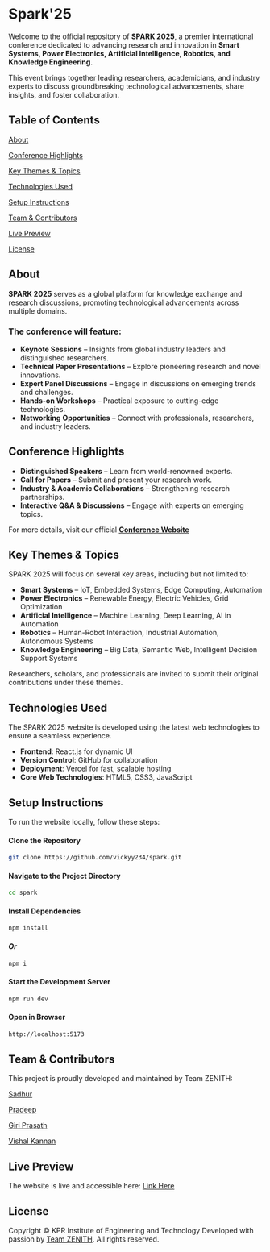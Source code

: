 # Spark'25
Welcome to the official repository of **SPARK 2025**, a premier international conference dedicated to advancing research and innovation in **Smart Systems, Power Electronics, Artificial Intelligence, Robotics, and Knowledge Engineering**.  

This event brings together leading researchers, academicians, and industry experts to discuss groundbreaking technological advancements, share insights, and foster collaboration.  




## Table of Contents  

 [About](#about)  
 
 [Conference Highlights](#conference-highlights)  
 
 [Key Themes & Topics](#key-themes--topics)  
 
 [Technologies Used](#technologies-used)  
 
 [Setup Instructions](#setup-instructions)  
 
 [Team & Contributors](#team--contributors)  
 
 [Live Preview](#live-preview)  
 
 [License](#license)  





## About  
**SPARK 2025** serves as a global platform for knowledge exchange and research discussions, promoting technological advancements across multiple domains.  

### The conference will feature:  
- **Keynote Sessions** – Insights from global industry leaders and distinguished researchers.  
- **Technical Paper Presentations** – Explore pioneering research and novel innovations.  
- **Expert Panel Discussions** – Engage in discussions on emerging trends and challenges.  
- **Hands-on Workshops** – Practical exposure to cutting-edge technologies.  
- **Networking Opportunities** – Connect with professionals, researchers, and industry leaders.  







## Conference Highlights  
- **Distinguished Speakers** – Learn from world-renowned experts.  
- **Call for Papers** – Submit and present your research work.  
- **Industry & Academic Collaborations** – Strengthening research partnerships.  
- **Interactive Q&A & Discussions** – Engage with experts on emerging topics.  

For more details, visit our official **[Conference Website](https://spark-three-orcin.vercel.app/)**  



## Key Themes & Topics  
SPARK 2025 will focus on several key areas, including but not limited to:  

  - **Smart Systems** – IoT, Embedded Systems, Edge Computing, Automation  
  - **Power Electronics** – Renewable Energy, Electric Vehicles, Grid Optimization  
  - **Artificial Intelligence** – Machine Learning, Deep Learning, AI in Automation  
  - **Robotics** – Human-Robot Interaction, Industrial Automation, Autonomous Systems  
  - **Knowledge Engineering** – Big Data, Semantic Web, Intelligent Decision Support Systems  

Researchers, scholars, and professionals are invited to submit their original contributions under these themes.  






## Technologies Used  
The SPARK 2025 website is developed using the latest web technologies to ensure a seamless experience.  

- **Frontend**: React.js for dynamic UI  
- **Version Control**: GitHub for collaboration  
- **Deployment**: Vercel for fast, scalable hosting  
- **Core Web Technologies**: HTML5, CSS3, JavaScript  





## Setup Instructions  
To run the website locally, follow these steps:  

#### Clone the Repository  
```sh
git clone https://github.com/vickyy234/spark.git
```
#### Navigate to the Project Directory
```sh
cd spark
```

#### Install Dependencies
```sh
npm install
```
#### *Or*
```sh
npm i
```

#### Start the Development Server
```sh
npm run dev
```

#### Open in Browser
```sh
http://localhost:5173
```





## Team & Contributors
This project is proudly developed and maintained by Team ZENITH:

[Sadhur](https://github.com/Sadhurnithy)

[Pradeep](https://github.com/Pradeep5377)

[Giri Prasath](https://github.com/Giriprasath1726)

[Vishal Kannan](https://github.com/VISHALKANNAN070)






## Live Preview
The website is live and accessible here:
[Link Here](https://spark-three-orcin.vercel.app/)





## License
Copyright © KPR Institute of Engineering and Technology
Developed with passion by [Team ZENITH](#). All rights reserved.
